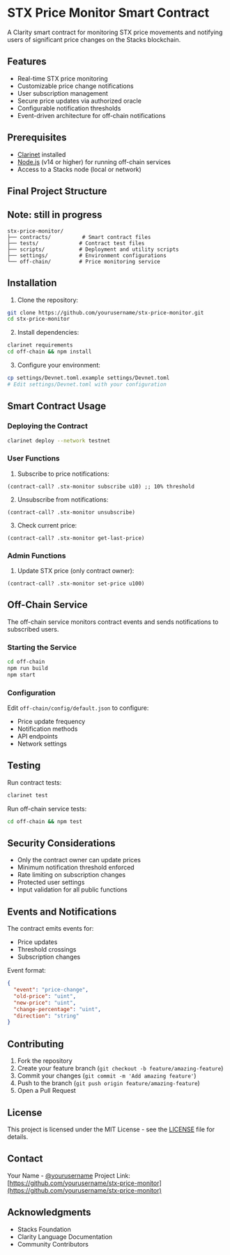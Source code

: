 

# STX Price Monitor Smart Contract

A Clarity smart contract for monitoring STX price movements and notifying users of significant price changes on the Stacks blockchain.

## Features

- Real-time STX price monitoring
- Customizable price change notifications
- User subscription management
- Secure price updates via authorized oracle
- Configurable notification thresholds
- Event-driven architecture for off-chain notifications

## Prerequisites

- [Clarinet](https://github.com/hirosystems/clarinet) installed
- [Node.js](https://nodejs.org/) (v14 or higher) for running off-chain services
- Access to a Stacks node (local or network)

## Final Project Structure
## Note: still in progress
```
stx-price-monitor/
├── contracts/          # Smart contract files
├── tests/             # Contract test files
├── scripts/           # Deployment and utility scripts
├── settings/          # Environment configurations
└── off-chain/         # Price monitoring service
```

## Installation

1. Clone the repository:
```bash
git clone https://github.com/yourusername/stx-price-monitor.git
cd stx-price-monitor
```

2. Install dependencies:
```bash
clarinet requirements
cd off-chain && npm install
```

3. Configure your environment:
```bash
cp settings/Devnet.toml.example settings/Devnet.toml
# Edit settings/Devnet.toml with your configuration
```

## Smart Contract Usage

### Deploying the Contract

```bash
clarinet deploy --network testnet
```

### User Functions

1. Subscribe to price notifications:
```clarity
(contract-call? .stx-monitor subscribe u10) ;; 10% threshold
```

2. Unsubscribe from notifications:
```clarity
(contract-call? .stx-monitor unsubscribe)
```

3. Check current price:
```clarity
(contract-call? .stx-monitor get-last-price)
```

### Admin Functions

1. Update STX price (only contract owner):
```clarity
(contract-call? .stx-monitor set-price u100)
```

## Off-Chain Service

The off-chain service monitors contract events and sends notifications to subscribed users.

### Starting the Service

```bash
cd off-chain
npm run build
npm start
```

### Configuration

Edit `off-chain/config/default.json` to configure:
- Price update frequency
- Notification methods
- API endpoints
- Network settings

## Testing

Run contract tests:
```bash
clarinet test
```

Run off-chain service tests:
```bash
cd off-chain && npm test
```

## Security Considerations

- Only the contract owner can update prices
- Minimum notification threshold enforced
- Rate limiting on subscription changes
- Protected user settings
- Input validation for all public functions

## Events and Notifications

The contract emits events for:
- Price updates
- Threshold crossings
- Subscription changes

Event format:
```json
{
  "event": "price-change",
  "old-price": "uint",
  "new-price": "uint",
  "change-percentage": "uint",
  "direction": "string"
}
```

## Contributing

1. Fork the repository
2. Create your feature branch (`git checkout -b feature/amazing-feature`)
3. Commit your changes (`git commit -m 'Add amazing feature'`)
4. Push to the branch (`git push origin feature/amazing-feature`)
5. Open a Pull Request

## License

This project is licensed under the MIT License - see the [LICENSE](LICENSE) file for details.

## Contact

Your Name - [@yourusername](https://twitter.com/yourusername)
Project Link: [https://github.com/yourusername/stx-price-monitor](https://github.com/yourusername/stx-price-monitor)

## Acknowledgments

- Stacks Foundation
- Clarity Language Documentation
- Community Contributors
